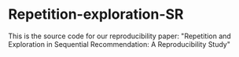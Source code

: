 # Repetition-exploration-SR
This is the source code for our reproducibility paper: "Repetition and Exploration in Sequential Recommendation: A Reproducibility Study"
